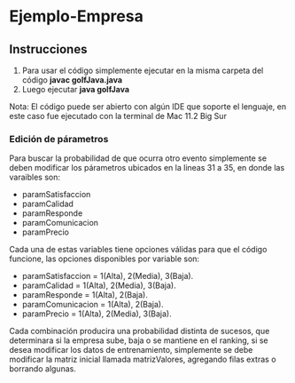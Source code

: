 # Ejemplo-Empresa  
## Instrucciones   
1. Para usar el código simplemente ejecutar en la misma carpeta del código <strong>javac golfJava.java</strong> 
2. Luego ejecutar <strong>java golfJava</strong> 

Nota: El código puede ser abierto con algún IDE que soporte el lenguaje, en este caso fue ejecutado con la terminal de Mac 11.2 Big Sur  

### Edición de párametros  
Para buscar la probabilidad de que ocurra otro evento simplemente se deben modificar los párametros ubicados en la lineas 31 a 35, en donde las varaibles son:   
* paramSatisfaccion 
* paramCalidad 
* paramResponde 
* paramComunicacion 
* paramPrecio  

Cada una de estas variables tiene opciones válidas para que el código funcione, las opciones disponibles por variable son:  
* paramSatisfaccion = 1(Alta), 2(Media), 3(Baja).
* paramCalidad = 1(Alta), 2(Media), 3(Baja).  
* paramResponde =  1(Alta), 2(Baja). 
* paramComunicacion = 1(Alta), 2(Baja).
* paramPrecio = 1(Alta), 2(Media), 3(Baja).

Cada combinación producira una probabilidad distinta de sucesos, que determinara si la empresa sube, baja o se mantiene en el ranking, si se desea modificar los datos de entrenamiento, simplemente se debe modificar la matriz inicial llamada matrizValores, agregando filas extras o borrando algunas.  
